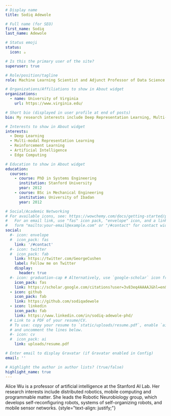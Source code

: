 ```yaml
---
# Display name
title: Sodiq Adewole

# Full name (for SEO)
first_name: Sodiq
last_name: Adewole

# Status emoji
status:
  icon: ☕️

# Is this the primary user of the site?
superuser: true

# Role/position/tagline
role: Machine Learning Scientist and Adjunct Professor of Data Science

# Organizations/Affiliations to show in About widget
organizations:
  - name: University of Virginia
    url: https://www.virginia.edu/

# Short bio (displayed in user profile at end of posts)
bio: My research interests include Deep Representation Learning, Multi-modal Representation Learning, Reinforcement Learning, Artificial Intelligence, Edge Computing.

# Interests to show in About widget
interests:
  - Deep Learning
  - Multi-modal Representation Learning
  - Reinforcement Learning
  - Artificial Intelligence
  - Edge Computing

# Education to show in About widget
education:
  courses:
    - course: PhD in Systems Engineering
      institution: Stanford University
      year: 2012
    - course: BSc in Mechanical Engineering
      institution: University of Ibadan
      year: 2012

# Social/Academic Networking
# For available icons, see: https://wowchemy.com/docs/getting-started/page-builder/#icons
#   For an email link, use "fas" icon pack, "envelope" icon, and a link in the
#   form "mailto:your-email@example.com" or "/#contact" for contact widget.
social:
  #- icon: envelope
  #  icon_pack: fas
    link: '/#contact'
  #- icon: twitter
  #  icon_pack: fab
    link: https://twitter.com/GeorgeCushen
    label: Follow me on Twitter
    display:
      header: true
  #- icon: graduation-cap # Alternatively, use `google-scholar` icon from `ai` icon pack
    icon_pack: fas
    link: https://scholar.google.com/citations?user=3v83eq4AAAAJ&hl=en&oi=ao
  - icon: github
    icon_pack: fab
    link: https://github.com/sodiqadewole
  - icon: linkedin
    icon_pack: fab
    link: https://www.linkedin.com/in/sodiq-adewole-phd/
  # Link to a PDF of your resume/CV.
  # To use: copy your resume to `static/uploads/resume.pdf`, enable `ai` icons in `params.yaml`,
  # and uncomment the lines below.
  #- icon: cv
  #  icon_pack: ai
    link: uploads/resume.pdf

# Enter email to display Gravatar (if Gravatar enabled in Config)
email: ''

# Highlight the author in author lists? (true/false)
highlight_name: true
---
```


Alice Wu is a professor of artificial intelligence at the Stanford AI Lab. Her research interests include distributed robotics, mobile computing and programmable matter. She leads the Robotic Neurobiology group, which develops self-reconfiguring robots, systems of self-organizing robots, and mobile sensor networks.
{style="text-align: justify;"}
